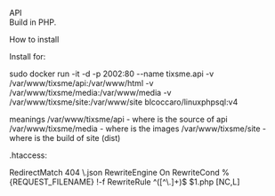 API  
Build in PHP.  

How to install  

Install for:  

sudo docker run -it -d -p 2002:80 --name tixsme.api -v /var/www/tixsme/api:/var/www/html -v /var/www/tixsme/media:/var/www/media  -v /var/www/tixsme/site:/var/www/site blcoccaro/linuxphpsql:v4

meanings 
/var/www/tixsme/api - where is the source of api 
/var/www/tixsme/media - where is the images 
/var/www/tixsme/site - where is the build of site (dist) 

.htaccess:

<IfModule mod_rewrite.c> 
RedirectMatch 404 \.json 
RewriteEngine On 
RewriteCond %{REQUEST_FILENAME} !-f 
RewriteRule ^([^\.]+)$ $1.php [NC,L] 
</IfModule> 

